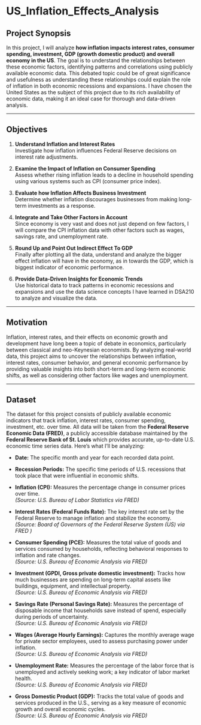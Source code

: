 # US_Inflation_Effects_Analysis

## Project Synopsis

In this project, I will analyze **how inflation impacts interest rates, consumer spending, investment, GDP (growth domestic product) and overall economy in the US**. The goal is to understand the relationships between these economic factors, identifying patterns and correlations using publicly available economic data. This debated topic could be of great significance and usefulness as understanding these relationships could explain the role of inflation in both economic recessions and expansions. I have chosen the United States as the subject of this project due to its rich availability of economic data, making it an ideal case for thorough and data-driven analysis.

---
  
## Objectives

1. **Understand Inflation and Interest Rates**  
   Investigate how inflation influences Federal Reserve decisions on interest rate adjustments. 
   
2. **Examine the Impact of Inflation on Consumer Spending**  
   Assess whether rising inflation leads to a decline in household spending using various systems such as CPI (consumer price index).

3. **Evaluate how Inflation Affects Business Investment**  
   Determine whether inflation discourages businesses from making long-term investments as a response.

4. **Integrate and Take Other Factors in Account**  
   Since economy is very vast and does not just depend on few factors, I will compare the CPI inflation data with other factors such as wages, savings rate, and unemployment rate.

5. **Round Up and Point Out Indirect Effect To GDP**  
   Finally after plotting all the data, understand and analyze the bigger effect inflation will have in the economy, as in towards the GDP, which is biggest indicator of economic performance.

6. **Provide Data-Driven Insights for Economic Trends**  
   Use historical data to track patterns in economic recessions and expansions and use the data science concepts I have learned in DSA210 to analyze and visualize the data.
   
---

## Motivation

Inflation, interest rates, and their effects on economic growth and development have long been a topic of debate in economics, particularly between classical and neo-Keynesian economists. By analyzing real-world data, this project aims to uncover the relationships between inflation, interest rates, consumer behavior, and general economic performance by providing valuable insights into both short-term and long-term economic shifts, as well as considering other factors like wages and unemployment.

---

## Dataset

The dataset for this project consists of publicly available economic indicators that track inflation, interest rates, consumer spending, investment, etc. over time. All data will be taken from the **Federal Reserve Economic Data (FRED)**, a publicly accessible database maintained by the **Federal Reserve Bank of St. Louis** which provides accurate, up-to-date U.S. economic time series data. Here’s what I’ll be analyzing:  

- **Date:** The specific month and year for each recorded data point.

- **Recession Periods:** The specific time periods of U.S. recessions that took place that were influential in economic shifts.

- **Inflation (CPI):** Measures the percentage change in consumer prices over time.  
  *(Source: U.S. Bureau of Labor Statistics via FRED)*

- **Interest Rates (Federal Funds Rate):** The key interest rate set by the Federal Reserve to manage inflation and stabilize the economy.  
  *(Source: Board of Governors of the Federal Reserve System (US) via FRED )*

- **Consumer Spending (PCE):** Measures the total value of goods and services consumed by households, reflecting behavioral responses to inflation and rate changes.  
  *(Source: U.S. Bureau of Economic Analysis via FRED)*

- **Investment (GPDI, Gross private domestic investment):** Tracks how much businesses are spending on long-term capital assets like buildings, equipment, and intellectual property.  
  *(Source: U.S. Bureau of Economic Analysis via FRED)*

- **Savings Rate (Personal Savings Rate):** Measures the percentage of disposable income that households save instead of spend, especially during periods of uncertainty.  
  *(Source: U.S. Bureau of Economic Analysis via FRED)*

- **Wages (Average Hourly Earnings):** Captures the monthly average wage for private sector employees, used to assess purchasing power under inflation.  
  *(Source: U.S. Bureau of Economic Analysis via FRED)*
  
- **Unemployment Rate:** Measures the percentage of the labor force that is unemployed and actively seeking work; a key indicator of labor market health.  
  *(Source: U.S. Bureau of Economic Analysis via FRED)*
  
- **Gross Domestic Product (GDP):** Tracks the total value of goods and services produced in the U.S., serving as a key measure of economic growth and overall economic cycles.  
  *(Source: U.S. Bureau of Economic Analysis via FRED)*
